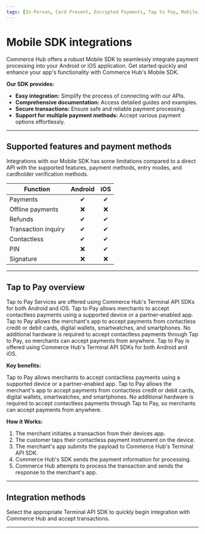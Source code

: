 ```yaml
---
tags: [In-Person, Card Present, Encrypted Payments, Tap to Pay, Mobile, Wallet, Contactless]
---
```


# Mobile SDK integrations

Commerce Hub offers a robust Mobile SDK to seamlessly integrate payment processing into your Android or iOS application. Get started quickly and enhance your app's functionality with Commerce Hub's Mobile SDK.

**Our SDK provides:**

- **Easy integration:** Simplify the process of connecting with our APIs.
- **Comprehensive documentation:** Access detailed guides and examples.
- **Secure transactions:** Ensure safe and reliable payment processing.
- **Support for multiple payment methods:** Accept various payment options effortlessly.

---

## Supported features and payment methods

Integrations with our Mobile SDK has some limitations compared to a direct API with the supported features, payment methods, entry modes, and cardholder verification methods.

| Function | Android | iOS |
| ----- | :-----: | :-----: |
| Payments | &#10004; | &#10004; |
| Offline payments | &#10060; | &#10060; |
| Refunds | &#10004; | &#10004; |
| Transaction inquiry | &#10004; | &#10004; |
| Contactless | &#10004; | &#10004; |
| PIN | &#10060; | &#10004; |
| Signature | &#10060; | &#10060; |

---

## Tap to Pay overview

Tap to Pay Services are offered using Commerce Hub's Terminal API SDKs for both Android and iOS. Tap to Pay allows merchants to accept contactless payments using a supported device or a partner-enabled app. Tap to Pay allows the merchant's app to accept payments from contactless credit or debit cards, digital wallets, smartwatches, and smartphones. No additional hardware is required to accept contactless payments through Tap to Pay, so merchants can accept payments from anywhere. Tap to Pay is offered using Commerce Hub's Terminal API SDKs for both Android and iOS.

**Key benefits:**

Tap to Pay allows merchants to accept contactless payments using a supported device or a partner-enabled app. Tap to Pay allows the merchant's app to accept payments from contactless credit or debit cards, digital wallets, smartwatches, and smartphones. No additional hardware is required to accept contactless payments through Tap to Pay, so merchants can accept payments from anywhere.

**How it Works:**

1. The merchant initiates a transaction from their devices app.
2. The customer taps their contactless payment instrument on the device.
3. The merchant's app submits the payload to Commerce Hub's Terminal API SDK.
4. Commerce Hub's SDK sends the payment information for processing.
5. Commerce Hub attempts to process the transaction and sends the response to the merchant's app.

---

## Integration methods

Select the appropriate Terminal API SDK to quickly begin integration with Commerce Hub and accept transactions.

<!-- type: row -->

<!-- type: card
title: Tap to Pay on Android
description: Integrate your POS app with the Commerce Hub's Terminal SDK for Android to make Tap to Pay on Android transactions.
link: ?path=docs/In-Person/Integrations/Terminal-API/Android-TTP.md
-->

<!-- type: card
title: Tap to Pay on iPhone
description: Integrate your POS app with the Commerce Hub's Terminal API SDK for iOS to make Tap to Pay on iPhone transactions.
link: ?path=docs/In-Person/Integrations/Terminal-API/iPhone-TTP.md
-->

<!-- type: row-end -->

---
